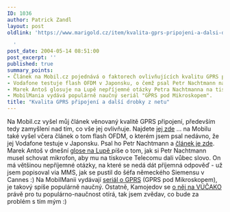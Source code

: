 ```yaml
---
ID: 1036
author: Patrick Zandl
layout: post
oldlink: 'https://www.marigold.cz/item/kvalita-gprs-pripojeni-a-dalsi-drobky-z-netu

  '
post_date: 2004-05-14 08:51:00
post_excerpt: ''
published: true
summary_points:
- Článek na Mobil.cz pojednává o faktorech ovlivňujících kvalitu GPRS připojení.
- Vodafone testuje flash OFDM v Japonsku, o čemž psal Petr Nachtmann na Mobil.cz.
- Marek Antoš glosuje na Lupě nepříjemné otázky Petra Nachtmanna na tiskovkách.
- MobilMania vydává populárně naučný seriál "GPRS pod Mikroskopem".
title: "Kvalita GPRS připojení a další drobky z netu"
---
```


Na Mobil.cz vyšel můj článek věnovaný kvalitě GPRS připojení, především tedy zamyšlení nad tím, co vše jej ovlivňuje. Najdete <A href="http://mobil.idnes.cz/mobilni_komunikace/mobilni_technologie/GPRS/technologie_gprs040514.html" target=_blank>jej zde</A> ... na Mobilu také vyšel včera článek o tom flash OFDM, o kterém jsem psal nedávno, že jej Vodafone testuje v Japonsku. Psal ho Petr Nachtmann a <A href="http://mobil.idnes.cz/mobilni_komunikace/mobilni_technologie/UMTS/flarion040513.html" target=_blank>článek je zde</A>. Marek Antoš v dnešní <A href="http://www.lupa.cz/clanek.php3?show=3375" target=_blank>glose na Lupě </A>píše o tom, jak si Petr Nachtmann musel schovat mikrofon, aby mu na tiskovce Telecomu dali vůbec slovo. On má většinou nepříjemné otázky, na které se nedá dát příjemná odpověď - už jsem popisoval via MMS, jak se pustil do šéfa německého Siemensu v Cannes :) Na MobilManii vydávají <A href="http://www.mobilmania.cz/Profi/AR.asp?ARI=107257" target=_blank>seriál o GPRS</A>&#160;(GPRS pod Mikroskopem), je takový spíše populárně naučný. Ostatně, Kamojedov se <A href="http://vucako.bloguje.cz/41495_item.php" target=_blank>o něj na VÚČAKO</A> právě pro tu populárno-naučnost otírá, tak jsem zvědav, co bude za problém s tím mým :)